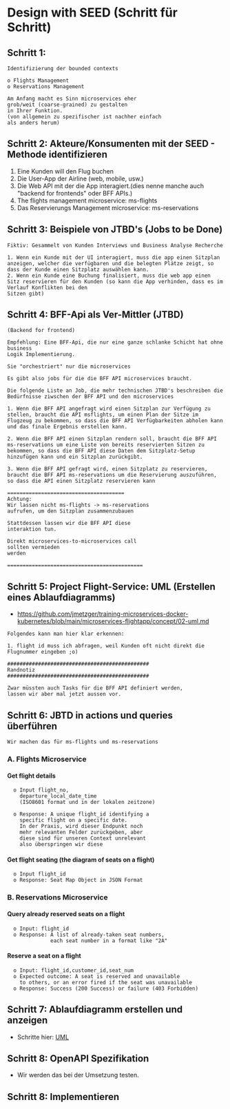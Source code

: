 # Design with SEED (Schritt für Schritt) 

## Schritt 1: 

```
Identifizierung der bounded contexts 

o Flights Management
o Reservations Management 

Am Anfang macht es Sinn microservices eher 
grob/weit (coarse-grained) zu gestalten 
in Ihrer Funktion. 
(von allgemein zu spezifischer ist nachher einfach 
als anders herum) 
```

## Schritt 2: Akteure/Konsumenten mit der SEED - Methode identifizieren

  1. Eine Kunden will den Flug buchen 
  1. Die User-App der Airline (web, mobile, usw.)
  1. Die Web API mit der die App interagiert.(dies nenne manche auch "backend for frontends" oder BFF APIs.)
  1. The flights management microservice: ms-flights
  1. Das Reservierungs Management microservice: ms-reservations 

## Schritt 3: Beispiele von JTBD's (Jobs to be Done) 

```
Fiktiv: Gesammelt von Kunden Interviews und Business Analyse Recherche

1. Wenn ein Kunde mit der UI interagiert, muss die app einen Sitzplan anzeigen, welcher die verfügbaren und die belegten Plätze zeigt, so dass der Kunde einen Sitzplatz auswählen kann. 
2. Wenn ein Kunde eine Buchung finalisiert, muss die web app einen Sitz reservieren für den Kunden (so kann die App verhinden, dass es im Verlauf Konflikten bei den 
Sitzen gibt)
```

## Schritt 4: BFF-Api als Ver-Mittler (JTBD)

```
(Backend for frontend) 

Empfehlung: Eine BFF-Api, die nur eine ganze schlanke Schicht hat ohne business
Logik Implementierung. 

Sie "orchestriert" nur die microservices 

Es gibt also jobs für die die BFF API microservices braucht.

Die folgende Liste an Job, die mehr technischen JTBD's beschreiben die Bedürfnisse ziwschen der BFF API und den microservices 

1. Wenn die BFF API angefragt wird einen Sitzplan zur Verfügung zu stellen, braucht die API msflights, um einen Plan der Sitze im Flugzeug zu bekommen, so dass die BFF API Verfügbarkeiten abholen kann und das finale Ergebnis erstellen kann.

2. Wenn die BFF API einen Sitzplan rendern soll, braucht die BFF API ms-reservations um eine Liste von bereits reservierten Sitzen zu bekommen, so dass die BFF API diese Daten dem Sitzplatz-Setup hinzufügen kann und ein Sitzplan zurückgibt. 

3. Wenn die BFF API gefragt wird, einen Sitzplatz zu reservieren, braucht die BFF API ms-reservations um die Reservierung auszuführen, so dass die API einen Sitzplatz reservieren kann

======================================
Achtung:
Wir lassen nicht ms-flights -> ms-reservations
aufrufen, um den Sitzplan zusammenzubauen 

Stattdessen lassen wir die BFF API diese 
interaktion tun. 

Direkt microservices-to-microservices call
sollten vermieden 
werden

============================================
```

## Schritt 5: Project Flight-Service: UML (Erstellen eines Ablaufdiagramms) 

  * https://github.com/jmetzger/training-microservices-docker-kubernetes/blob/main/microservices-flightapp/concept/02-uml.md

```
Folgendes kann man hier klar erkennen:

1. flight id muss ich abfragen, weil Kunden oft nicht direkt die Flugnummer eingeben ;o) 

##############################################
Randnotiz 
##############################################

Zwar müssten auch Tasks für die BFF API definiert werden,
lassen wir aber mal jetzt aussen vor. 
```

## Schritt 6: JBTD in actions und queries überführen 

```
Wir machen das für ms-flights und ms-reservations
```

### A. Flights Microservice 

#### Get flight details 

```
  o Input flight_no,
    departure_local_date_time 
    (ISO8601 format und in der lokalen zeitzone)

  o Response: A unique flight_id identifying a 
    specific flight on a specific date. 
    In der Praxis, wird dieser Endpunkt noch
    mehr relevanten Felder zurückgeben, aber 
    diese sind für unseren Context unrelevant 
    also überspringen wir diese
```

#### Get flight seating (the diagram of seats on a flight)

```
  o Input flight_id
  o Response: Seat Map Object in JSON Format
```

### B. Reservations Microservice 

#### Query already reserved seats on a flight

```
  o Input: flight_id
  o Response: A list of already-taken seat numbers,
              each seat number in a format like "2A" 
```
#### Reserve a seat on a flight 

```
  o Input: flight_id,customer_id,seat_num
  o Expected outcome: A seat is reserved and unavailable
    to others, or an error fired if the seat was unavailable 
  o Response: Success (200 Success) or failure (403 Forbidden) 
```

## Schritt 7: Ablaufdiagramm erstellen und anzeigen 

   * Schritte hier: [UML](microservices-flightapp/concept/02-uml.md)

## Schritt 8: OpenAPI Spezifikation 

  * Wir werden das bei der Umsetzung testen. 

## Schritt 8: Implementieren 
